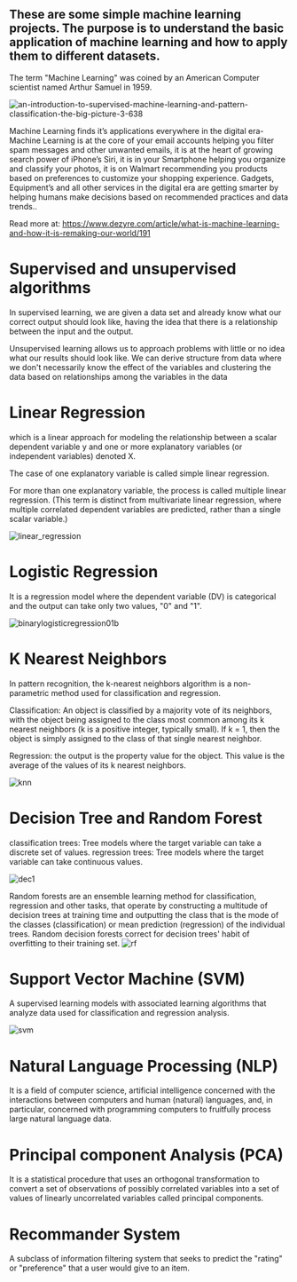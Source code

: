 

These are some simple machine learning projects. The purpose is to understand the basic application of machine learning and how to apply them to different datasets. 
------------------------------------------------------------------------------------------------------------------------------

The term "Machine Learning" was coined by an American Computer scientist named Arthur Samuel in 1959.

![an-introduction-to-supervised-machine-learning-and-pattern-classification-the-big-picture-3-638](https://user-images.githubusercontent.com/22607215/34581768-9ee472c0-f15f-11e7-9264-03065fc79c02.jpg)

Machine Learning finds it’s applications everywhere in the digital era- Machine Learning is at the core of your email accounts helping you filter spam messages and other unwanted emails, it is at the heart of growing search power of iPhone’s Siri, it is in your Smartphone helping you organize and classify your photos, it is on Walmart recommending you products based on preferences to customize your shopping experience. Gadgets, Equipment’s and all other services in the digital era are getting smarter by helping humans make decisions based on recommended practices and data trends..

Read more at: https://www.dezyre.com/article/what-is-machine-learning-and-how-it-is-remaking-our-world/191

# Supervised and unsupervised algorithms

In supervised learning, we are given a data set and already know what our correct output should look like, having the idea that there is a relationship between the input and the output.

Unsupervised learning allows us to approach problems with little or no idea what our results should look like. We can derive structure from data where we don't necessarily know the effect of the variables and clustering the data based on relationships among the variables in the data


# Linear Regression

which is a linear approach for modeling the relationship between a scalar dependent variable y and one or more explanatory variables (or independent variables) denoted X. 

The case of one explanatory variable is called simple linear regression. 

For more than one explanatory variable, the process is called multiple linear regression. (This term is distinct from multivariate linear regression, where multiple correlated dependent variables are predicted, rather than a single scalar variable.)

![linear_regression](https://user-images.githubusercontent.com/22607215/34582610-849bac78-f162-11e7-9634-b91ded6fe9f5.png)


# Logistic Regression

It is a regression model where the dependent variable (DV) is categorical and the output can take only two values, "0" and "1".

![binarylogisticregression01b](https://user-images.githubusercontent.com/22607215/34582777-2342828e-f163-11e7-89e8-b0ed46db5533.jpg)


# K Nearest Neighbors

In pattern recognition, the k-nearest neighbors algorithm is a non-parametric method used for classification and regression.

Classification: An object is classified by a majority vote of its neighbors, with the object being assigned to the class most common among its k nearest neighbors (k is a positive integer, typically small). If k = 1, then the object is simply assigned to the class of that single nearest neighbor.

Regression: the output is the property value for the object. This value is the average of the values of its k nearest neighbors.

![knn](https://user-images.githubusercontent.com/22607215/34582961-d66590ae-f163-11e7-8a7a-093c35824a4e.png)


# Decision Tree and Random Forest

classification trees: Tree models where the target variable can take a discrete set of values.
regression trees: Tree models where the target variable can take continuous values.

![dec1](https://user-images.githubusercontent.com/22607215/34583899-820a2cfa-f167-11e7-81df-64befbdf5055.jpg)

Random forests are an ensemble learning method for classification, regression and other tasks, that operate by constructing a multitude of decision trees at training time and outputting the class that is the mode of the classes (classification) or mean prediction (regression) of the individual trees. Random decision forests correct for decision trees' habit of overfitting to their training set.
![rf](https://user-images.githubusercontent.com/22607215/34583995-fb1bc90a-f167-11e7-8f2a-750fa77b9368.png)


# Support Vector Machine (SVM)

A supervised learning models with associated learning algorithms that analyze data used for classification and regression analysis.

![svm](https://user-images.githubusercontent.com/22607215/34584194-d0669b62-f168-11e7-8e8c-bdbaad7b10ef.gif)


# Natural Language Processing (NLP)

It is a field of computer science, artificial intelligence concerned with the interactions between computers and human (natural) languages, and, in particular, concerned with programming computers to fruitfully process large natural language data.

# Principal component Analysis (PCA)
It is a statistical procedure that uses an orthogonal transformation to convert a set of observations of possibly correlated variables into a set of values of linearly uncorrelated variables called principal components. 


# Recommander System

A subclass of information filtering system that seeks to predict the "rating" or "preference" that a user would give to an item.

